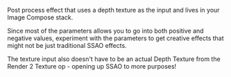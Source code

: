 Post process effect that uses a depth texture as the input and lives in your Image Compose stack.

Since most of the parameters allows you to go into both positive and negative values, experiment with the parameters to get creative effects that might not be just traditional SSAO effects. 

The texture input also doesn't have to be an actual Depth Texture from the Render 2 Texture op - opening up SSAO to more purposes!